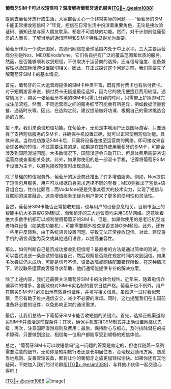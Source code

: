 **葡萄牙SIM卡可以收短信吗？深度解析葡萄牙通讯服务[[TG💪+ @esim1088](https://t.me/s/esim1088)]**

提到去葡萄牙旅行或生活，大家都会关心一个非常实际的问题——“葡萄牙的SIM卡能正常接收短信吗？”毕竟，短信在日常生活中扮演着重要角色，无论是接收验证码、通知还是与家人朋友联系，都是不可或缺的功能。然而，对于计划前往葡萄牙的人而言，了解当地的通讯环境和SIM卡特性显得尤为重要。

葡萄牙作为一个欧洲国家，其通讯网络在全球范围内处于中上水平。三大主要运营商分别是Nos、MEO和Vodafone，它们各自拥有广泛的覆盖范围和优质的服务。然而，是否能够顺利收到短信，不仅取决于运营商的选择，还与信号强度、设备兼容性以及国际漫游设置密切相关。因此，在正式探讨这个问题之前，我们需要先了解葡萄牙SIM卡的基本情况。

首先，葡萄牙的三大运营商提供的SIM卡种类丰富，既有预付费卡也有后付费卡。对于短期游客来说，预付费卡无疑是最佳选择，因为它的使用便捷且费用较低。通常情况下，购买一张葡萄牙本地的SIM卡只需几分钟的时间，只需带上护照即可完成注册流程。然而，不同运营商之间的服务细节可能会有所差异，例如数据流量套餐、通话时长等。因此，在选购之前，建议提前做好功课，根据自己的需求挑选合适的方案。

接下来，我们来谈谈短信功能。在葡萄牙，无论是本地用户还是国际游客，只要选择了支持短信服务的SIM卡，并确保手机设置正确，就可以正常使用短信功能。具体来说，当你成功激活SIM卡后，只需将设备连接至运营商的网络，即可接收来自全球各地的短信。不过需要注意的是，如果是在国外使用葡萄牙的SIM卡，可能会涉及到国际漫游问题。大多数情况下，国际漫游会自动开启，但具体费用需要咨询运营商或查看相关条款。此外，如果你使用的是一部双卡手机，记得将葡萄牙SIM卡设置为主卡，以避免接收短信时出现混乱。

除了基础的短信服务外，葡萄牙的运营商还推出了许多增值服务。例如，Nos提供了短信包月服务，用户可以根据自身需求选择不同的套餐；MEO则推出了短信+语音组合包，性价比颇高；而Vodafone更是凭借其强大的技术实力，实现了短信与互联网的深度融合。这些增值服务无疑为用户带来了更多的便利性和灵活性。

当然，葡萄牙SIM卡能否正常接收短信，也与用户的设备息息相关。目前市面上的智能手机大多兼容GSM制式，而葡萄牙的三大运营商均采用GSM网络。这意味着绝大多数手机都可以顺利使用葡萄牙的SIM卡。但是，如果你使用的是老旧机型或者特殊设备（如某些功能机），可能需要额外检查是否支持GSM频段。此外，还有一些用户反馈称，由于系统语言设置问题，导致无法正常接收短信。对此，建议将手机的语言调整为英文或其他通用语言，以提高兼容性。

那么，如何判断自己是否成功接收到短信呢？最直接的方法是通过简单的测试。你可以尝试发送一条测试短信给自己，然后观察是否能在规定时间内收到回信。如果多次尝试仍未成功，可能是信号不佳、设备故障或网络配置错误所致。在这种情况下，建议联系运营商客服寻求帮助，他们通常能提供专业的解决方案。

除了上述内容，我们还需要关注葡萄牙SIM卡的法律合规性。近年来，随着电信诈骗事件的增多，各国政府对SIM卡实名制的要求日益严格。葡萄牙也不例外，用户在购买SIM卡时必须出示有效身份证件，并填写相关信息。虽然这一过程看似繁琐，但它有助于维护通信安全，减少不必要的麻烦。同时，这也提醒我们在出国前准备好必要的证件，以免影响正常的通讯需求。

最后，让我们总结一下葡萄牙SIM卡能否收短信的关键点。首先，选择正规渠道购买SIM卡并激活是前提条件；其次，确保手机支持GSM制式并正确设置网络优先级；再次，注意国际漫游规则及费用；最后，保持耐心与细心，及时排除潜在的技术障碍。只要做到这些，相信每一位用户都能享受到顺畅的短信体验。

总之，“葡萄牙SIM卡可以收短信吗”这一问题的答案是肯定的，但也伴随着一系列需要注意的细节。无论你是短期旅行者还是长期居住者，合理规划通讯方案、熟悉当地规则、妥善管理设备，都将让你的葡萄牙之旅更加轻松愉快。如果你还有其他疑问，不妨加入我们的讨论群组[[TG💪+ @esim1088](https://t.me/s/esim1088)]，与其他小伙伴一起交流心得吧！

[[TG💪+ @esim1088](https://t.me/s/esim1088) ![Image](https://i.postimg.cc/4NQfJmqS/Snipaste-2025-05-13-00-14-12.png)]